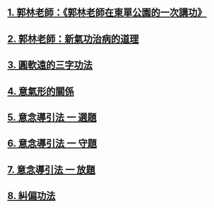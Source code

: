 ## [1. 郭林老師：《郭林老師在東單公園的一次講功》](/郭1.md)

## [2. 郭林老師：新氣功治病的道理](/郭2.md)

## [3. 圓軟遠的三字功法](/圓軟遠.md)

## [4. 意氣形的關係](/意氣形.md)

## [5. 意念導引法 一 選題](/選題.md)

## [6. 意念導引法 一 守題](/守題.md)

## [7. 意念導引法 一 放題](/放題.md)

## [8. 糾偏功法](/糾偏.md)
